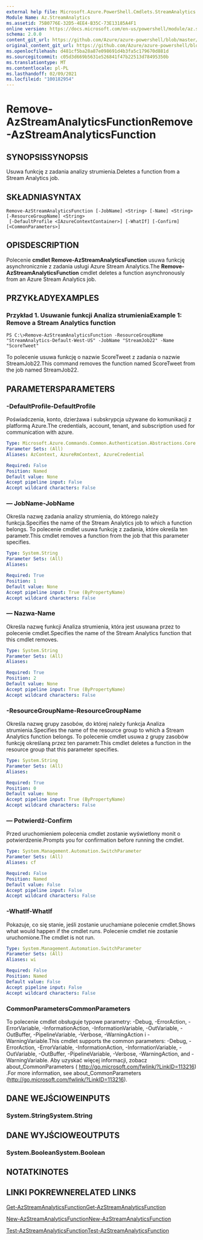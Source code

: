 ```yaml
---
external help file: Microsoft.Azure.PowerShell.Cmdlets.StreamAnalytics.dll-Help.xml
Module Name: Az.StreamAnalytics
ms.assetid: 75B0776E-32D5-4EE4-B35C-73E13185A4F1
online version: https://docs.microsoft.com/en-us/powershell/module/az.streamanalytics/remove-azstreamanalyticsfunction
schema: 2.0.0
content_git_url: https://github.com/Azure/azure-powershell/blob/master/src/StreamAnalytics/StreamAnalytics/help/Remove-AzStreamAnalyticsFunction.md
original_content_git_url: https://github.com/Azure/azure-powershell/blob/master/src/StreamAnalytics/StreamAnalytics/help/Remove-AzStreamAnalyticsFunction.md
ms.openlocfilehash: d481cf5ba28a87e098691d4b3fa5c179670d881d
ms.sourcegitcommit: c05d3d669b5631e526841f47b22513d78495350b
ms.translationtype: MT
ms.contentlocale: pl-PL
ms.lasthandoff: 02/09/2021
ms.locfileid: "100182954"
---
```

# <span data-ttu-id="2d9a4-101">Remove-AzStreamAnalyticsFunction</span><span class="sxs-lookup"><span data-stu-id="2d9a4-101">Remove-AzStreamAnalyticsFunction</span></span>

## <span data-ttu-id="2d9a4-102">SYNOPSIS</span><span class="sxs-lookup"><span data-stu-id="2d9a4-102">SYNOPSIS</span></span>
<span data-ttu-id="2d9a4-103">Usuwa funkcję z zadania analizy strumienia.</span><span class="sxs-lookup"><span data-stu-id="2d9a4-103">Deletes a function from a Stream Analytics job.</span></span>

## <span data-ttu-id="2d9a4-104">SKŁADNIA</span><span class="sxs-lookup"><span data-stu-id="2d9a4-104">SYNTAX</span></span>

```
Remove-AzStreamAnalyticsFunction [-JobName] <String> [-Name] <String> [-ResourceGroupName] <String>
 [-DefaultProfile <IAzureContextContainer>] [-WhatIf] [-Confirm] [<CommonParameters>]
```

## <span data-ttu-id="2d9a4-105">OPIS</span><span class="sxs-lookup"><span data-stu-id="2d9a4-105">DESCRIPTION</span></span>
<span data-ttu-id="2d9a4-106">Polecenie **cmdlet Remove-AzStreamAnalyticsFunction** usuwa funkcję asynchronicznie z zadania usługi Azure Stream Analytics.</span><span class="sxs-lookup"><span data-stu-id="2d9a4-106">The **Remove-AzStreamAnalyticsFunction** cmdlet deletes a function asynchronously from an Azure Stream Analytics job.</span></span>

## <span data-ttu-id="2d9a4-107">PRZYKŁADY</span><span class="sxs-lookup"><span data-stu-id="2d9a4-107">EXAMPLES</span></span>

### <span data-ttu-id="2d9a4-108">Przykład 1. Usuwanie funkcji Analiza strumienia</span><span class="sxs-lookup"><span data-stu-id="2d9a4-108">Example 1: Remove a Stream Analytics function</span></span>
```
PS C:\>Remove-AzStreamAnalyticsFunction -ResourceGroupName "StreamAnalytics-Default-West-US" -JobName "StreamJob22" -Name "ScoreTweet"
```

<span data-ttu-id="2d9a4-109">To polecenie usuwa funkcję o nazwie ScoreTweet z zadania o nazwie StreamJob22.</span><span class="sxs-lookup"><span data-stu-id="2d9a4-109">This command removes the function named ScoreTweet from the job named StreamJob22.</span></span>

## <span data-ttu-id="2d9a4-110">PARAMETERS</span><span class="sxs-lookup"><span data-stu-id="2d9a4-110">PARAMETERS</span></span>

### <span data-ttu-id="2d9a4-111">-DefaultProfile</span><span class="sxs-lookup"><span data-stu-id="2d9a4-111">-DefaultProfile</span></span>
<span data-ttu-id="2d9a4-112">Poświadczenia, konto, dzierżawa i subskrypcja używane do komunikacji z platformą Azure.</span><span class="sxs-lookup"><span data-stu-id="2d9a4-112">The credentials, account, tenant, and subscription used for communication with azure.</span></span>

```yaml
Type: Microsoft.Azure.Commands.Common.Authentication.Abstractions.Core.IAzureContextContainer
Parameter Sets: (All)
Aliases: AzContext, AzureRmContext, AzureCredential

Required: False
Position: Named
Default value: None
Accept pipeline input: False
Accept wildcard characters: False
```

### <span data-ttu-id="2d9a4-113">— JobName</span><span class="sxs-lookup"><span data-stu-id="2d9a4-113">-JobName</span></span>
<span data-ttu-id="2d9a4-114">Określa nazwę zadania analizy strumienia, do którego należy funkcja.</span><span class="sxs-lookup"><span data-stu-id="2d9a4-114">Specifies the name of the Stream Analytics job to which a function belongs.</span></span>
<span data-ttu-id="2d9a4-115">To polecenie cmdlet usuwa funkcję z zadania, które określa ten parametr.</span><span class="sxs-lookup"><span data-stu-id="2d9a4-115">This cmdlet removes a function from the job that this parameter specifies.</span></span>

```yaml
Type: System.String
Parameter Sets: (All)
Aliases:

Required: True
Position: 1
Default value: None
Accept pipeline input: True (ByPropertyName)
Accept wildcard characters: False
```

### <span data-ttu-id="2d9a4-116">— Nazwa</span><span class="sxs-lookup"><span data-stu-id="2d9a4-116">-Name</span></span>
<span data-ttu-id="2d9a4-117">Określa nazwę funkcji Analiza strumienia, która jest usuwana przez to polecenie cmdlet.</span><span class="sxs-lookup"><span data-stu-id="2d9a4-117">Specifies the name of the Stream Analytics function that this cmdlet removes.</span></span>

```yaml
Type: System.String
Parameter Sets: (All)
Aliases:

Required: True
Position: 2
Default value: None
Accept pipeline input: True (ByPropertyName)
Accept wildcard characters: False
```

### <span data-ttu-id="2d9a4-118">-ResourceGroupName</span><span class="sxs-lookup"><span data-stu-id="2d9a4-118">-ResourceGroupName</span></span>
<span data-ttu-id="2d9a4-119">Określa nazwę grupy zasobów, do której należy funkcja Analiza strumienia.</span><span class="sxs-lookup"><span data-stu-id="2d9a4-119">Specifies the name of the resource group to which a Stream Analytics function belongs.</span></span>
<span data-ttu-id="2d9a4-120">To polecenie cmdlet usuwa z grupy zasobów funkcję określaną przez ten parametr.</span><span class="sxs-lookup"><span data-stu-id="2d9a4-120">This cmdlet deletes a function in the resource group that this parameter specifies.</span></span>

```yaml
Type: System.String
Parameter Sets: (All)
Aliases:

Required: True
Position: 0
Default value: None
Accept pipeline input: True (ByPropertyName)
Accept wildcard characters: False
```

### <span data-ttu-id="2d9a4-121">— Potwierdź</span><span class="sxs-lookup"><span data-stu-id="2d9a4-121">-Confirm</span></span>
<span data-ttu-id="2d9a4-122">Przed uruchomieniem polecenia cmdlet zostanie wyświetlony monit o potwierdzenie.</span><span class="sxs-lookup"><span data-stu-id="2d9a4-122">Prompts you for confirmation before running the cmdlet.</span></span>

```yaml
Type: System.Management.Automation.SwitchParameter
Parameter Sets: (All)
Aliases: cf

Required: False
Position: Named
Default value: False
Accept pipeline input: False
Accept wildcard characters: False
```

### <span data-ttu-id="2d9a4-123">-WhatIf</span><span class="sxs-lookup"><span data-stu-id="2d9a4-123">-WhatIf</span></span>
<span data-ttu-id="2d9a4-124">Pokazuje, co się stanie, jeśli zostanie uruchamiane polecenie cmdlet.</span><span class="sxs-lookup"><span data-stu-id="2d9a4-124">Shows what would happen if the cmdlet runs.</span></span>
<span data-ttu-id="2d9a4-125">Polecenie cmdlet nie zostanie uruchomione.</span><span class="sxs-lookup"><span data-stu-id="2d9a4-125">The cmdlet is not run.</span></span>

```yaml
Type: System.Management.Automation.SwitchParameter
Parameter Sets: (All)
Aliases: wi

Required: False
Position: Named
Default value: False
Accept pipeline input: False
Accept wildcard characters: False
```

### <span data-ttu-id="2d9a4-126">CommonParameters</span><span class="sxs-lookup"><span data-stu-id="2d9a4-126">CommonParameters</span></span>
<span data-ttu-id="2d9a4-127">To polecenie cmdlet obsługuje typowe parametry: -Debug, -ErrorAction, -ErrorVariable, -InformationAction, -InformationVariable, -OutVariable, -OutBuffer, -PipelineVariable, -Verbose, -WarningAction i -WarningVariable.</span><span class="sxs-lookup"><span data-stu-id="2d9a4-127">This cmdlet supports the common parameters: -Debug, -ErrorAction, -ErrorVariable, -InformationAction, -InformationVariable, -OutVariable, -OutBuffer, -PipelineVariable, -Verbose, -WarningAction, and -WarningVariable.</span></span> <span data-ttu-id="2d9a4-128">Aby uzyskać więcej informacji, zobacz about_CommonParameters ( http://go.microsoft.com/fwlink/?LinkID=113216) .</span><span class="sxs-lookup"><span data-stu-id="2d9a4-128">For more information, see about_CommonParameters (http://go.microsoft.com/fwlink/?LinkID=113216).</span></span>

## <span data-ttu-id="2d9a4-129">DANE WEJŚCIOWE</span><span class="sxs-lookup"><span data-stu-id="2d9a4-129">INPUTS</span></span>

### <span data-ttu-id="2d9a4-130">System.String</span><span class="sxs-lookup"><span data-stu-id="2d9a4-130">System.String</span></span>

## <span data-ttu-id="2d9a4-131">DANE WYJŚCIOWE</span><span class="sxs-lookup"><span data-stu-id="2d9a4-131">OUTPUTS</span></span>

### <span data-ttu-id="2d9a4-132">System.Boolean</span><span class="sxs-lookup"><span data-stu-id="2d9a4-132">System.Boolean</span></span>

## <span data-ttu-id="2d9a4-133">NOTATKI</span><span class="sxs-lookup"><span data-stu-id="2d9a4-133">NOTES</span></span>

## <span data-ttu-id="2d9a4-134">LINKI POKREWNE</span><span class="sxs-lookup"><span data-stu-id="2d9a4-134">RELATED LINKS</span></span>

[<span data-ttu-id="2d9a4-135">Get-AzStreamAnalyticsFunction</span><span class="sxs-lookup"><span data-stu-id="2d9a4-135">Get-AzStreamAnalyticsFunction</span></span>](./Get-AzStreamAnalyticsFunction.md)

[<span data-ttu-id="2d9a4-136">New-AzStreamAnalyticsFunction</span><span class="sxs-lookup"><span data-stu-id="2d9a4-136">New-AzStreamAnalyticsFunction</span></span>](./New-AzStreamAnalyticsFunction.md)

[<span data-ttu-id="2d9a4-137">Test-AzStreamAnalyticsFunction</span><span class="sxs-lookup"><span data-stu-id="2d9a4-137">Test-AzStreamAnalyticsFunction</span></span>](./Test-AzStreamAnalyticsFunction.md)


